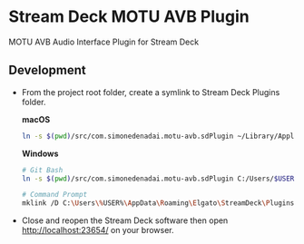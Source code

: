 # Stream Deck MOTU AVB Plugin

MOTU AVB Audio Interface Plugin for Stream Deck

## Development

- From the project root folder, create a symlink to Stream Deck Plugins folder.

    **macOS**

    ```sh
    ln -s $(pwd)/src/com.simonedenadai.motu-avb.sdPlugin ~/Library/Application\ Support/com.elgato.StreamDeck/Plugins/
    ```

    **Windows**

    ```sh
    # Git Bash
    ln -s $(pwd)/src/com.simonedenadai.motu-avb.sdPlugin C:/Users/$USERNAME/AppData/Roaming/Elgato/StreamDeck/Plugins/
    ```

    ```sh
    # Command Prompt
    mklink /D C:\Users\%USER%\AppData\Roaming\Elgato\StreamDeck\Plugins src\com.simonedenadai.motu-av.sdPlugin
    ```

- Close and reopen the Stream Deck software then open [http://localhost:23654/](http://localhost:23654/) on your browser.